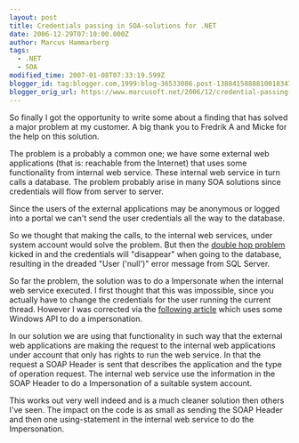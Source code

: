 ```yaml
---
layout: post
title: Credentials passing in SOA-solutions for .NET
date: 2006-12-29T07:10:00.000Z
author: Marcus Hammarberg
tags:
  - .NET
  - SOA
modified_time: 2007-01-08T07:33:19.599Z
blogger_id: tag:blogger.com,1999:blog-36533086.post-1388415888810018347
blogger_orig_url: https://www.marcusoft.net/2006/12/credential-passing-in-soa-solutions-for.html
---
```


So finally I got the opportunity to write some about a finding that
has solved a major problem at my customer. A big thank you to Fredrik A
and Micke for the help on this solution.

The problem is a probably a common one; we have some external web
applications (that is: reachable from the Internet) that uses some
functionality from internal web service. These internal web service in
turn calls a database. The problem probably arise in many SOA solutions
since credentials will flow from server to server.

Since the users of the external applications may be anonymous or logged
into a portal we can't send the user credentials all the way to the
database.

So we thought that making the calls, to the internal web services, under
system account would solve the problem. But then the [double hop
problem](https://www.marcusoft.net/2006/12/good-information-concering-double-hop.html)
kicked in and the credentials will "disappear" when going to the
database, resulting in the dreaded "User ('null')" error message from
SQL Server.

So far the problem, the solution was to do a Impersonate when the
internal web service executed. I first thought that this was impossible,
since you actually have to change the credentials for the user running
the current thread. However I was corrected via the [following
article](http://www.codeproject.com/csharp/ZetaImpersonator.asp) which
uses some Windows API to do a impersonation.

In our solution we are using that functionality in such way that the
external web applications are making the request to the internal web
applications under account that only has rights to run the web service.
In that the request a SOAP Header is sent that describes the application
and the type of operation request. The internal web service use the
information in the SOAP Header to do a Impersonation of a suitable
system account.

This works out very well indeed and is a much cleaner solution then
others I've seen. The impact on the code is as small as sending the SOAP
Header and then one using-statement in the internal web service to do
the Impersonation.
